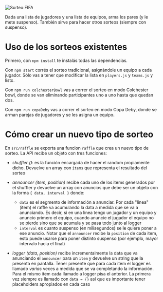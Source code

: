![Sorteo FIFA](http://www.rionegro.com.ar/documents/1/0/650x463/0c49/650d365/none/12350/KOQK/image_content_8184302_20170315114102.jpg)

Dada una lista de jugadores y una lista de equipos, arma los pares (y le mete suspenso).
También sirve para hacer otros sorteos (siempre con suspenso).

# Uso de los sorteos existentes

Primero, con `npm install` te instalás todas las dependencias.

Con `npm start` corrés el sorteo tradicional, asignándole un equipo a cada jugador.
Sólo vas a tener que modificar la lista en `players.js` y `teams.js` y listo.

Con `npm run colchesterBowl` vas a correr el sorteo en modo Colchester bowl, donde
se van eliminando participantes uno a uno hasta que quedan dos.

Con `npm run copaDeby` vas a correr el sorteo en modo Copa Deby, donde
se arman parejas de jugadores y se les asigna un equipo.

# Cómo crear un nuevo tipo de sorteo

En `src/raffle` se exporta una funcion `raffle` que crea un nuevo tipo de sorteo.
La API recibe un objeto con tres funciones:

* *shuffler ()*: es la función encargada de hacer el random propiamente dicho.
Devuelve un array con `items` que representa el resultado del sorteo

* *announcer (item, position)* recibe cada uno de los items generados por el
shuffler y devuelve un array con anuncios que debe ser un objeto con la forma
`{ data, interval }` donde:
  * `data` es el segmento de información a anunciar. Por cada "línea" (item) el
raffle va acumulando la data a medida que se va a anunciando. Es decir, si en una línea
tengo un jugador y un equipo y anuncio primero el equipo, cuando anuncie el jugador
el equipo no se pierde sino que se acumula y se pasa todo junto al logger
  * `interval` es cuanto suspenso (en milisegundos) se le quiere poner a ese anuncio.
Notar que el `announcer` recibe la `position` de cada item, esto puede usarse para poner
distinto suspenso (por ejemplo, mayor intervalo hacia el final)

* *logger (data, position)* recibe incrementalmente la data que va anunciando el `announcer`
para un `item` y devuelve un string que la presenta en pantalla. Tener presente que para cada item
el logger es llamado *varias* veces a medida que se va completando la información. Para el mismo item
cada llamado a logger pisa el anterior. La primera vez siempre es llamado con `data = {}` así que es
importante tener placeholders apropiados en cada caso

